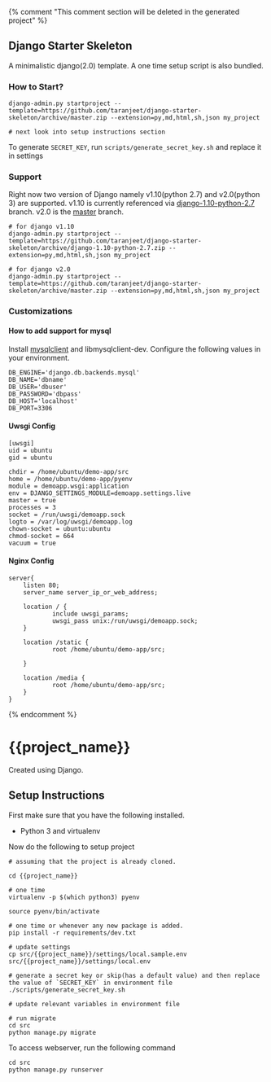 {% comment "This comment section will be deleted in the generated project" %}

## Django Starter Skeleton

A minimalistic django(2.0) template. A one time setup script is also bundled.

### How to Start?

```
django-admin.py startproject --template=https://github.com/taranjeet/django-starter-skeleton/archive/master.zip --extension=py,md,html,sh,json my_project

# next look into setup instructions section
```

To generate `SECRET_KEY`, run `scripts/generate_secret_key.sh` and replace it in settings

### Support

Right now two version of Django namely v1.10(python 2.7) and v2.0(python 3) are supported. v1.10 is currently referenced via [django-1.10-python-2.7](https://github.com/taranjeet/django-starter-skeleton/tree/django-1.10-python-2.7) branch. v2.0 is the [master](https://github.com/taranjeet/django-starter-skeleton/tree/master) branch.

```
# for django v1.10
django-admin.py startproject --template=https://github.com/taranjeet/django-starter-skeleton/archive/django-1.10-python-2.7.zip --extension=py,md,html,sh,json my_project

# for django v2.0
django-admin.py startproject --template=https://github.com/taranjeet/django-starter-skeleton/archive/master.zip --extension=py,md,html,sh,json my_project
```

### Customizations

#### How to add support for mysql

Install [mysqlclient](https://pypi.org/project/mysqlclient/) and libmysqlclient-dev. Configure the following values in your environment.

```
DB_ENGINE='django.db.backends.mysql'
DB_NAME='dbname'
DB_USER='dbuser'
DB_PASSWORD='dbpass'
DB_HOST='localhost'
DB_PORT=3306
```

#### Uwsgi Config

```
[uwsgi]
uid = ubuntu
gid = ubuntu

chdir = /home/ubuntu/demo-app/src
home = /home/ubuntu/demo-app/pyenv
module = demoapp.wsgi:application
env = DJANGO_SETTINGS_MODULE=demoapp.settings.live
master = true
processes = 3
socket = /run/uwsgi/demoapp.sock
logto = /var/log/uwsgi/demoapp.log
chown-socket = ubuntu:ubuntu
chmod-socket = 664
vacuum = true
```

#### Nginx Config

```
server{
    listen 80;
    server_name server_ip_or_web_address;

    location / {
            include uwsgi_params;
            uwsgi_pass unix:/run/uwsgi/demoapp.sock;
    }

    location /static {
            root /home/ubuntu/demo-app/src;

    }

    location /media {
            root /home/ubuntu/demo-app/src;
    }
}
```
{% endcomment %}
# {{project_name}}

Created using Django.

## Setup Instructions

First make sure that you have the following installed.

* Python 3 and virtualenv

Now do the following to setup project

```
# assuming that the project is already cloned.

cd {{project_name}}

# one time
virtualenv -p $(which python3) pyenv

source pyenv/bin/activate

# one time or whenever any new package is added.
pip install -r requirements/dev.txt

# update settings
cp src/{{project_name}}/settings/local.sample.env src/{{project_name}}/settings/local.env

# generate a secret key or skip(has a default value) and then replace the value of `SECRET_KEY` in environment file
./scripts/generate_secret_key.sh

# update relevant variables in environment file

# run migrate
cd src
python manage.py migrate
```

To access webserver, run the following command

```
cd src
python manage.py runserver
```

